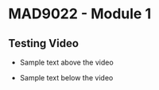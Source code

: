 # MAD9022 - Module 1

## Testing Video

- Sample text above the video

<VideoPlayer 
  title="Stop trying to make fetch happen"
  mp4-url=""
  webm-url="/mad9022/media/fetch.79da5d42b666.webm"
/>

- Sample text below the video

